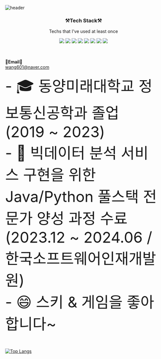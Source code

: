 ![header](https://capsule-render.vercel.app/api?type=rounded&color=gradient&height=200&section=footer&text=Hello!!&fontSize=80)

<h3 align="center">⚒️Tech Stack⚒️</h3>

<p align="center"> Techs that I've used at least once </p>

<p align="center">
<img src="https://img.shields.io/badge/C-a8b8cc?style=flat-square&logo=C&logoColor=white"/>
<img src="https://img.shields.io/badge/Java-3e606e?style=flat-square&logo=Java&logoColor=white"/>
<img src="https://img.shields.io/badge/Python-3766AB?style=flat-square&logo=Python&logoColor=white"/> 
<img src="https://img.shields.io/badge/JavaScript-ffb13b?style=flat-square&logo=JavaScript&logoColor=white"/>
<img src="https://img.shields.io/badge/HTML5-e5ba1f?style=flat-square&logo=HTML5&logoColor=white"/>
<img src="https://img.shields.io/badge/JQuery-13b38a?style=flat-square&logo=JQuery&logoColor=white"/>
<img src="https://img.shields.io/badge/SpringBoot-6cb33f?style=flat-square&logo=SpringBoot&logoColor=white"/>
<img src="https://img.shields.io/badge/Oracle-db3552?style=flat-square&logo=Oracle&logoColor=white"/>

<br><br>
<Strong>📧Email📧</Strong><br>wang601@naver.com<br>
</p>

<font size=10>
- 🎓 동양미래대학교 정보통신공학과 졸업 (2019 ~ 2023)<br>
- 🌱 빅데이터 분석 서비스 구현을 위한 Java/Python 풀스택 전문가 양성 과정 수료 (2023.12 ~ 2024.06 / 한국소프트웨어인재개발원)<br>
- 😄 스키 & 게임을 좋아합니다~
</font>

<br><br>
[![Top Langs](https://github-readme-stats.vercel.app/api/top-langs/?username=daskuku&layout=compact&langs_count=6)](https://github.com/anuraghazra/github-readme-stats)
